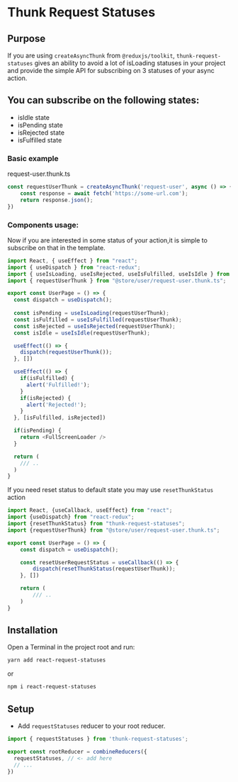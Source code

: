 # Thunk Request Statuses

## Purpose
If you are using `createAsyncThunk` from `@reduxjs/toolkit`,  `thunk-request-statuses` gives an ability to avoid a lot of isLoading statuses in your project and provide the simple API for subscribing on 3 statuses of your async action.

## You can subscribe on the following states:
- isIdle state
- isPending state
- isRejected state
- isFulfilled state


### Basic example

request-user.thunk.ts

```typescript
const requestUserThunk = createAsyncThunk('request-user', async () => {
    const response = await fetch('https://some-url.com');
    return response.json();
})
```

### Components usage:
Now if you are interested in some status of your action,it is simple to subscribe on that in the template.

```typescript jsx
import React, { useEffect } from "react";
import { useDispatch } from "react-redux";
import { useIsLoading, useIsRejected, useIsFulfilled, useIsIdle } from "thunk-request-statuses";
import { requestUserThunk } from "@store/user/request-user.thunk.ts";

export const UserPage = () => {
  const dispatch = useDispatch();
    
  const isPending = useIsLoading(requestUserThunk);
  const isFulfilled = useIsFulfilled(requestUserThunk);
  const isRejected = useIsRejected(requestUserThunk);
  const isIdle = useIsIdle(requestUserThunk);

  useEffect(() => {
    dispatch(requestUserThunk());
  }, [])

  useEffect(() => {
    if(isFulfilled) {
      alert('Fulfilled!');
    }
    if(isRejected) {
      alert('Rejected!');
    }
  }, [isFulfilled, isRejected])

  if(isPending) {
    return <FullScreenLoader />
  }

  return (
    /// ..
  )
}
```

If you need reset status to default state you may use `resetThunkStatus` action

```typescript jsx
import React, {useCallback, useEffect} from "react";
import {useDispatch} from "react-redux";
import {resetThunkStatus} from "thunk-request-statuses";
import {requestUserThunk} from "@store/user/request-user.thunk.ts";

export const UserPage = () => {
    const dispatch = useDispatch();

    const resetUserRequestStatus = useCallback(() => {
        dispatch(resetThunkStatus(requestUserThunk));
    }, [])

    return (
        /// ..
    )
}
```

## Installation

Open a Terminal in the project root and run:

```sh
yarn add react-request-statuses
```
or
```sh
npm i react-request-statuses
```


## Setup

- Add `requestStatuses` reducer to your root reducer.

```js
import { requestStatuses } from 'thunk-request-statuses';

export const rootReducer = combineReducers({
  requestStatuses, // <- add here
  // ...
})
```
